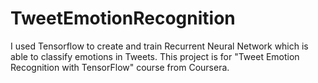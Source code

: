 # TweetEmotionRecognition
I used Tensorflow to create and train Recurrent Neural Network which is able to classify emotions in Tweets.   This project is for "Tweet Emotion Recognition with TensorFlow" course from Coursera. 
